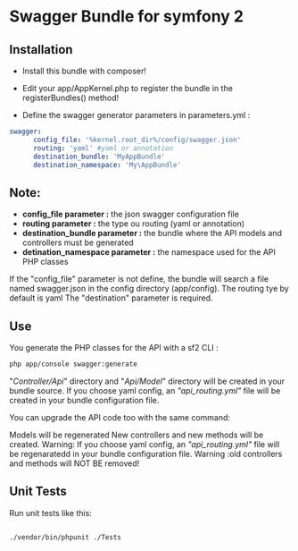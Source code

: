 Swagger Bundle for symfony 2
===========================


Installation
-----------

 - Install this bundle with composer!

 - Edit your app/AppKernel.php to register the bundle in the registerBundles() method!

 - Define the swagger generator parameters in parameters.yml :

```yaml
swagger:
      config_file: '%kernel.root_dir%/config/swagger.json'
      routing: 'yaml' #yaml or annotation
      destination_bundle: 'MyAppBundle'
      destination_namespace: 'My\AppBundle'
```



Note:
-----
- **config_file parameter :** the json swagger configuration file
- **routing parameter     :** the type ou routing (yaml or annotation)
- **destination_bundle parameter :** the bundle where the API models and controllers must be generated
- **detination_namespace parameter :** the namespace used for the API PHP classes

If the "config_file" parameter is not define, the bundle will search a file named swagger.json in the config directory (app/config). The routing tye by default is yaml
The "destination" parameter is required.

Use
---

You generate the PHP classes for the API with a sf2 CLI :

```bash
php app/console swagger:generate
```
"*Controller/Api*" directory and "*Api/Model*" directory will be created in your bundle source.
If you choose yaml config, an *"api_routing.yml"* file will be created in your bundle configuration file.

You can upgrade the API code too with the same command:

Models will be regenerated New controllers and new methods will be created.
Warning: If you choose yaml config, an *"api_routing.yml"* file will be regenaratedd in your bundle configuration file.
Warning :old controllers and methods will NOT BE removed!


Unit Tests
----------

Run unit tests like this:

```bash

./vendor/bin/phpunit ./Tests

```